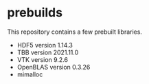 # prebuilds

This repository contains a few prebuilt libraries.

- HDF5 version 1.14.3
- TBB version 2021.11.0
- VTK version 9.2.6
- OpenBLAS version 0.3.26
- mimalloc
